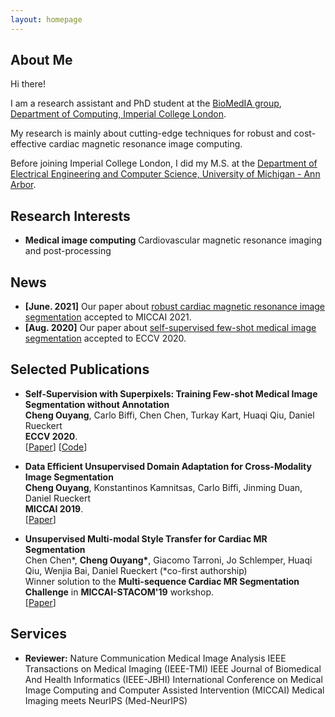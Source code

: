 ```yaml
---
layout: homepage
---
```


## About Me

Hi there!

I am a research assistant and PhD student at the [BioMedIA group](https://biomedia.doc.ic.ac.uk/), [Department of Computing, Imperial College London](https://www.imperial.ac.uk/computing).

My research is mainly about cutting-edge techniques for robust and cost-effective cardiac magnetic resonance image computing.

Before joining Imperial College London, I did my M.S. at the [Department of Electrical Engineering and Computer Science, University of Michigan - Ann Arbor](https://eecs.engin.umich.edu/).

## Research Interests

- **Medical image computing** Cardiovascular magnetic resonance imaging and post-processing

## News

- **[June. 2021]** Our paper about [robust cardiac magnetic resonance image segmentation](https://arxiv.org/abs/2107.01079) accepted to MICCAI 2021.
- **[Aug. 2020]** Our paper about [self-supervised few-shot medical image segmentation](https://arxiv.org/abs/2007.09886) accepted to ECCV 2020.

## Selected Publications

- **Self-Supervision with Superpixels: Training Few-shot Medical Image Segmentation without Annotation**
  <br>
  **Cheng Ouyang**, Carlo Biffi, Chen Chen, Turkay Kart, Huaqi Qiu, Daniel Rueckert
  <br>
  **ECCV 2020**.
  <br>
  [[Paper](https://arxiv.org/abs/2007.09886)] [[Code](https://github.com/cheng-01037/Self-supervised-Fewshot-Medical-Image-Segmentation)] 

- **Data Efficient Unsupervised Domain Adaptation for Cross-Modality Image Segmentation**
  <br>
  **Cheng Ouyang**, Konstantinos Kamnitsas, Carlo Biffi, Jinming Duan, Daniel Rueckert
  <br>
  **MICCAI 2019**.
  <br>
  [[Paper](https://arxiv.org/abs/1907.02766)]

- **Unsupervised Multi-modal Style Transfer for Cardiac MR Segmentation**
  <br>
  Chen Chen\*, **Cheng Ouyang\***, Giacomo Tarroni, Jo Schlemper, Huaqi Qiu, Wenjia Bai, Daniel Rueckert (*co-first authorship)
  <br>
  Winner solution to the **Multi-sequence Cardiac MR Segmentation Challenge** in **MICCAI-STACOM'19** workshop.
  <br>
  [[Paper](https://arxiv.org/abs/1908.07344)] 

## Services
- **Reviewer:** 
  Nature Communication
  Medical Image Analysis
  IEEE Transactions on Medical Imaging (IEEE-TMI)
  IEEE Journal of Biomedical And Health Informatics (IEEE-JBHI)
  International Conference on Medical Image Computing and Computer Assisted Intervention (MICCAI)
  Medical Imaging meets NeurIPS (Med-NeurIPS)


